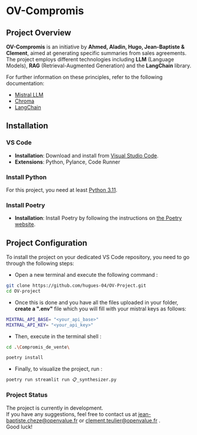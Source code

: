 # OV-Compromis

## Project Overview

**OV-Compromis** is an initiative by **Ahmed, Aladin, Hugo, Jean-Baptiste & Clement**, aimed at generating specific summaries from sales agreements. The project employs different technologies including **LLM** (Language Models), **RAG** (Retrieval-Augmented Generation) and the **LangChain** library.

For further information on these principles, refer to the following documentation:


- [Mistral LLM](https://docs.mistral.ai/)
- [Chroma](https://docs.trychroma.com/guides/embeddings)
- [LangChain](https://www.langchain.com/)



## Installation


### VS Code

- **Installation**: Download and install from [Visual Studio Code](https://code.visualstudio.com/).
- **Extensions**: Python, Pylance, Code Runner

### Install Python

For this project, you need at least [Python 3.11](https://www.python.org/downloads/).

### Install Poetry

- **Installation**: Install Poetry by following the instructions on [the Poetry website](https://python-poetry.org/docs/).


## Project Configuration

To install the project on your dedicated VS Code repository, you need to go through the following steps:


- Open a new terminal and execute the following command :


```bash
git clone https://github.com/hugues-04/OV-Project.git 
cd OV-project
```

- Once this is done and you have all the files uploaded in your folder, **create a ".env"** file which you will fill with your mistral keys as follows:

```bash
MIXTRAL_API_BASE= "<your_api_base>"
MIXTRAL_API_KEY= "<your_api_key>"
```

- Then, execute in the terminal shell :

```bash
cd .\Compromis_de_vente\ 
```

```bash
poetry install 
```

- Finally, to visualize the project, run :

```bash
poetry run streamlit run 📋_synthesizer.py 
```

### Project Status

The project is currently in development. <br>
If you have any suggestions, feel free to contact us at jean-baptiste.cheze@openvalue.fr or clement.teulier@openvalue.fr  .<br>
 Good luck!